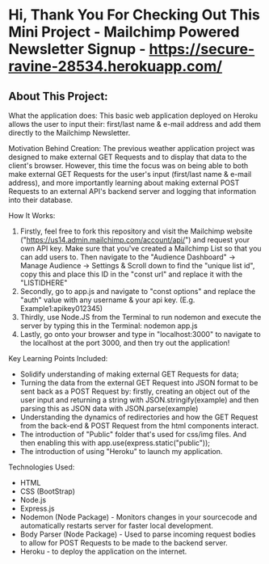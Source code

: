 # Hi, Thank You For Checking Out This Mini Project - Mailchimp Powered Newsletter Signup - https://secure-ravine-28534.herokuapp.com/

## About This Project:

What the application does: This basic web application deployed on Heroku allows the user to input their: first/last name & e-mail address and add them directly to the Mailchimp Newsletter.

Motivation Behind Creation: The previous weather application project was designed to make external GET Requests and to display that data to the client's browser. However, this time
the focus was on being able to both make external GET Requests for the user's input (first/last name & e-mail address), and more importantly learning about making external POST Requests to
an external API's backend server and logging that information into their database.

How It Works:
1) Firstly, feel free to fork this repository and visit the Mailchimp website ("https://us14.admin.mailchimp.com/account/api/") and request your own API key.
Make sure that you've created a Mailchimp List so that you can add users to. Then navigate to the "Audience Dashboard" -> Manage Audience -> Settings & Scroll down to find the
"unique list id", copy this and place this ID in the "const url" and replace it with the "LISTIDHERE"
2) Secondly, go to app.js and navigate to "const options" and replace the "auth" value with any username & your api key. (E.g. Example1:apikey012345) 
3) Thirdly, use Node.JS from the Terminal to run nodemon and execute the server by typing this in the Terminal: nodemon app.js 
4) Lastly, go onto your browser and type in "localhost:3000" to navigate to the localhost at the port 3000, and then try out the application!

Key Learning Points Included:
- Solidify understanding of making external GET Requests for data;
- Turning the data from the external GET Request into JSON format to be sent back as a POST Request by: firstly, creating an object out of the user input and returning a string
with JSON.stringify(example) and then parsing this as JSON data with JSON.parse(example)
- Understanding the dynamics of redirectories and how the GET Request from the back-end & POST Request from the html components interact.
- The introduction of "Public" folder that's used for css/img files. And then enabling this with app.use(express.static("public"));
- The introduction of using "Heroku" to launch my application. 

Technologies Used: 
- HTML
- CSS (BootStrap)
- Node.js
- Express.js 
- Nodemon (Node Package) - Monitors changes in your sourcecode and automatically restarts server for faster local development.
- Body Parser (Node Package) - Used to parse incoming request bodies to allow for POST Requests to be made to the backend server.
- Heroku - to deploy the application on the internet. 

